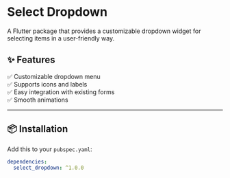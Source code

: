 # Select Dropdown

A Flutter package that provides a customizable dropdown widget for selecting items in a user-friendly way.

## ✨ Features

✅ Customizable dropdown menu  
✅ Supports icons and labels  
✅ Easy integration with existing forms  
✅ Smooth animations

---

## 📦 Installation

Add this to your `pubspec.yaml`:

```yaml
dependencies:
  select_dropdown: ^1.0.0
```
